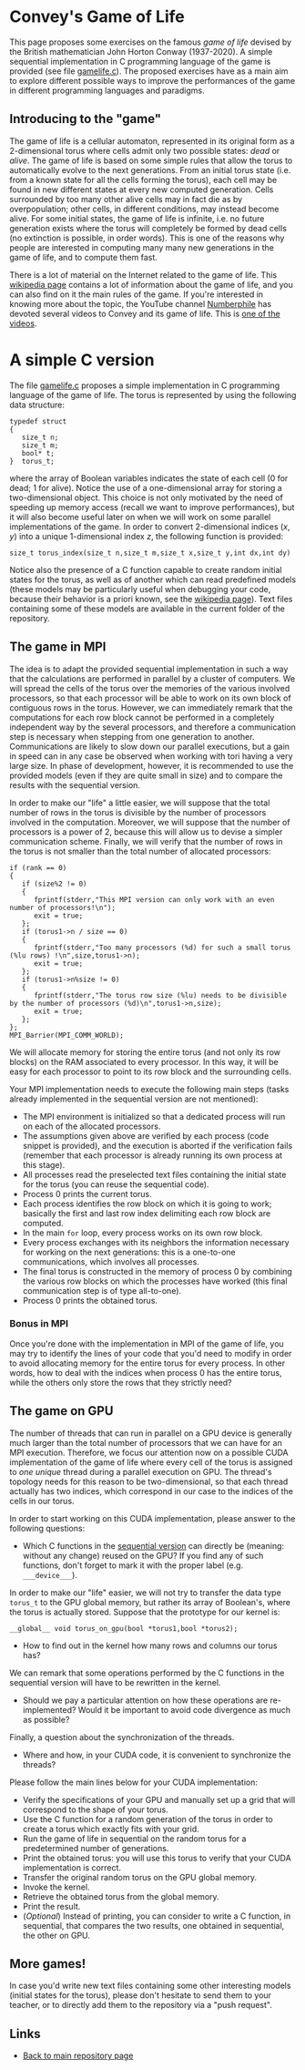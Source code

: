 
# Convey's Game of Life

This page proposes some exercises on the famous *game of life* devised 
by the British mathematician John Horton Conway (1937-2020). A simple 
sequential implementation in C programming language of the game is provided
(see file [gamelife.c](./gamelife.c)). The proposed exercises have as a 
main aim to explore different possible ways to improve the performances of 
the game in different programming languages and paradigms.

## Introducing to the "game"

The game of life is a cellular automaton, represented in its original form
as a 2-dimensional torus where cells admit only two possible states: *dead*
or *alive*. The game of life is based on some simple rules that allow the torus 
to automatically evolve to the next generations. From an initial torus state 
(i.e. from a known state for all the cells forming the torus), each cell may 
be found in new different states at every new computed generation. Cells 
surrounded by too many other alive cells may in fact die as by overpopulation; 
other cells, in different conditions, may instead become alive. For some initial 
states, the game of life is infinite, i.e. no future generation exists where the
torus will completely be formed by dead cells (no extinction is possible, in 
order words). This is one of the reasons why people are interested in computing 
many many new generations in the game of life, and to compute them fast.

There is a lot of material on the Internet related to the game of life.
This [wikipedia page](https://en.wikipedia.org/wiki/Conway%27s_Game_of_Life)
contains a lot of information about the game of life, and you can also find
on it the main rules of the game. If you're interested in knowing more
about the topic, the YouTube channel 
[Numberphile](https://www.youtube.com/@numberphile)
has devoted several videos to Convey and its game of life. This is 
[one of the videos](https://www.youtube.com/watch?v=R9Plq-D1gEk).

# A simple C version

The file [gamelife.c](./gamelife.c) proposes a simple implementation in
C programming language of the game of life. The torus is represented by
using the following data structure:

	typedef struct
	{
	   size_t n;
	   size_t m;
	   bool* t;
	}  torus_t;

where the array of Boolean variables indicates the state of each cell 
(0 for dead; 1 for alive). Notice the use of a one-dimensional array for
storing a two-dimensional object. This choice is not only motivated by the
need of speeding up memory access (recall we want to improve performances), 
but it will also become useful later on when we will work on some parallel
implementations of the game. In order to convert 2-dimensional indices $(x,y)$
into a unique 1-dimensional index $z$, the following function is provided:

	size_t torus_index(size_t n,size_t m,size_t x,size_t y,int dx,int dy)

Notice also the presence of a C function capable to create random initial 
states for the torus, as well as of another which can read predefined models 
(these models may be particularly useful when debugging your code, because 
their behavior is a priori known, see the 
[wikipedia page](https://en.wikipedia.org/wiki/Conway%27s_Game_of_Life)).
Text files containing some of these models are available in the current
folder of the repository.

## The game in MPI

The idea is to adapt the provided sequential implementation in such a way 
that the calculations are performed in parallel by a cluster of computers.
We will spread the cells of the torus over the memories of the various
involved processors, so that each processor will be able to work on its
own block of contiguous rows in the torus. However, we can immediately 
remark that the computations for each row block cannot be performed in
a completely independent way by the several processors, and therefore
a communication step is necessary when stepping from one generation
to another. Communications are likely to slow down our parallel 
executions, but a gain in speed can in any case be observed when 
working with tori having a very large size. In phase of development,
however, it is recommended to use the provided models (even if they are
quite small in size) and to compare the results with the sequential 
version.

In order to make our "life" a little easier, we will suppose that the 
total number of rows in the torus is divisible by the number of processors
involved in the computation. Moreover, we will suppose that the number
of processors is a power of 2, because this will allow us to devise a 
simpler communication scheme. Finally, we will verify that the number of
rows in the torus is not smaller than the total number of allocated
processors:

	if (rank == 0)
	{
	   if (size%2 != 0)
	   {
	      fprintf(stderr,"This MPI version can only work with an even number of processors!\n");
	      exit = true;
	   };
	   if (torus1->n / size == 0)
	   {
	      fprintf(stderr,"Too many processors (%d) for such a small torus (%lu rows) !\n",size,torus1->n);
	      exit = true;
	   };
	   if (torus1->n%size != 0)
	   {
	      fprintf(stderr,"The torus row size (%lu) needs to be divisible by the number of processors (%d)\n",torus1->n,size);
	      exit = true;
	   };
	};
	MPI_Barrier(MPI_COMM_WORLD);

We will allocate memory for storing the entire torus (and not only its 
row blocks) on the RAM associated to every processor. In this way, it will 
be easy for each processor to point to its row block and the surrounding
cells.

Your MPI implementation needs to execute the following main steps (tasks
already implemented in the sequential version are not mentioned):

- The MPI environment is initialized so that a dedicated process will run
  on each of the allocated processors.
- The assumptions given above are verified by each process (code snippet
  is provided), and the execution is aborted if the verification fails
  (remember that each processor is already running its own process at this
  stage).
- All processes read the preselected text files containing the initial
  state for the torus (you can reuse the sequential code).
- Process 0 prints the current torus.
- Each process identifies the row block on which it is going to work;
  basically the first and last row index delimiting each row block are computed.
- In the main ```for``` loop, every process works on its own row block.
- Every process exchanges with its neighbors the information necessary for
  working on the next generations: this is a one-to-one communications, which
  involves all processes.
- The final torus is constructed in the memory of process 0 by combining the 
  various row blocks on which the processes have worked (this final 
  communication step is of type all-to-one).
- Process 0 prints the obtained torus.

### Bonus in MPI

Once you're done with the implementation in MPI of the game of life, you may
try to identify the lines of your code that you'd need to modify in order to
avoid allocating memory for the entire torus for every process. In other words,
how to deal with the indices when process 0 has the entire torus, while the
others only store the rows that they strictly need?

## The game on GPU

The number of threads that can run in parallel on a GPU device is generally
much larger than the total number of processors that we can have for an 
MPI execution. Therefore, we focus our attention now on a possible CUDA 
implementation of the game of life where every cell of the torus is assigned 
to *one unique* thread during a parallel execution on GPU. The thread's 
topology needs for this reason to be two-dimensional, so that each thread
actually has two indices, which correspond in our case to the indices of
the cells in our torus. 

In order to start working on this CUDA implementation, please answer to 
the following questions:

- Which C functions in the [sequential version](./gamelife.c) can directly
  be (meaning: without any change) reused on the GPU? If you find any of such
  functions, don't forget to mark it with the proper label (e.g. ```___device___```).

In order to make our "life" easier, we will not try to transfer the data
type ```torus_t``` to the GPU global memory, but rather its array of Boolean's,
where the torus is actually stored. Suppose that the prototype for our kernel is:

	__global__ void torus_on_gpu(bool *torus1,bool *torus2);

- How to find out in the kernel how many rows and columns our torus has?

We can remark that some operations performed by the C functions in the sequential 
version will have to be rewritten in the kernel.

- Should we pay a particular attention on how these operations are re-implemented?
  Would it be important to avoid code divergence as much as possible?

Finally, a question about the synchronization of the threads.

- Where and how, in your CUDA code, it is convenient to synchronize the threads?

Please follow the main lines below for your CUDA implementation:

- Verify the specifications of your GPU and manually set up a grid 
  that will correspond to the shape of your torus.
- Use the C function for a random generation of the torus in order to
  create a torus which exactly fits with your grid.
- Run the game of life in sequential on the random torus for a predetermined
  number of generations.
- Print the obtained torus: you will use this torus to verify that your
  CUDA implementation is correct.
- Transfer the original random torus on the GPU global memory.
- Invoke the kernel.
- Retrieve the obtained torus from the global memory.
- Print the result.
- (*Optional*) Instead of printing, you can consider to write a C function,
  in sequential, that compares the two results, one obtained in sequential,
  the other on GPU.

## More games!

In case you'd write new text files containing some other interesting models 
(initial states for the torus), please don't hesitate to send them to your 
teacher, or to directly add them to the repository via a "push request".

## Links

* [Back to main repository page](../../README.md)

